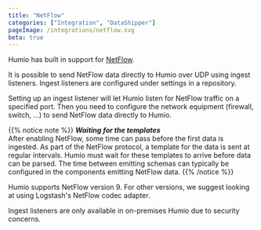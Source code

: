 ```yaml
---
title: "NetFlow"
categories: ["Integration", "DataShipper"]
pageImage: /integrations/netflow.svg
beta: true
---
```


Humio has built in support for [NetFlow](https://en.wikipedia.org/wiki/NetFlow).

It is possible to send NetFlow data directly to Humio over UDP using ingest listeners.
Ingest listeners are configured under settings in a repository.  

Setting up an ingest listener will let Humio listen for NetFlow traffic on a specified port.
Then you need to configure the network equipment (firewall, switch, ...) to send NetFlow data directly to Humio.

{{% notice note %}}
***Waiting for the templates***  
After enabling NetFlow, some time can pass before the first data is ingested.
As part of the NetFlow protocol, a template for the data is sent at regular intervals.
Humio must wait for these templates to arrive before data can be parsed.
The time between emitting schemas can typically be configured in the components emitting NetFlow data.
{{% /notice %}}

Humio supports NetFlow version 9.  For other versions, we suggest looking at
using Logstash's NetFlow codec adapter.

Ingest listeners are only available in on-premises Humio due to security concerns.
